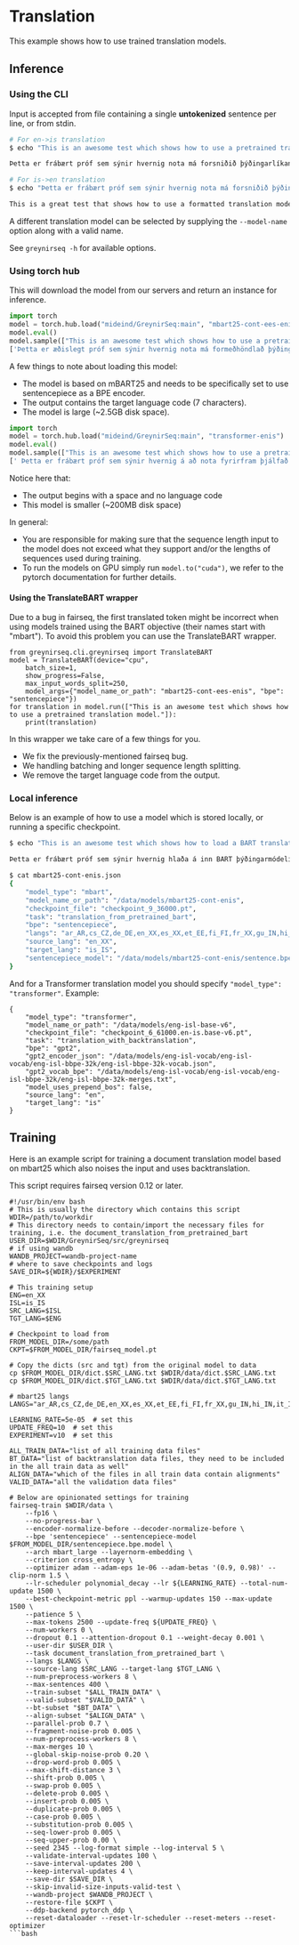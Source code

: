 # Translation

This example shows how to use trained translation models.

## Inference

### Using the CLI

Input is accepted from file containing a single **untokenized** sentence per line, or from stdin.

```bash
# For en->is translation
$ echo "This is an awesome test which shows how to use a pretrained translation model." | greynirseq translate --source-lang en --target-lang is

Þetta er frábært próf sem sýnir hvernig nota má forsniðið þýðingarlíkan.

# For is->en translation
$ echo "Þetta er frábært próf sem sýnir hvernig nota má forsniðið þýðingarlíkan." | greynirseq translate --source-lang is --target-lang en

This is a great test that shows how to use a formatted translation model.

```

A different translation model can be selected by supplying the `--model-name` option along with a valid name.

See `greynirseq -h` for available options.

### Using torch hub

This will download the model from our servers and return an instance for inference.

```python
import torch
model = torch.hub.load("mideind/GreynirSeq:main", "mbart25-cont-ees-enis", **{"bpe": "sentencepiece"})
model.eval()
model.sample(["This is an awesome test which shows how to use a pretrained translation model."])
['Þetta er æðislegt próf sem sýnir hvernig nota má formeðhöndlað þýðingarlíkan.[is_IS]']
```

A few things to note about loading this model:

- The model is based on mBART25 and needs to be specifically set to use sentencepiece as a BPE encoder.
- The output contains the target language code (7 characters).
- The model is large (~2.5GB disk space).

```python
import torch
model = torch.hub.load("mideind/GreynirSeq:main", "transformer-enis")
model.eval()
model.sample(["This is an awesome test which shows how to use a pretrained translation model."])
[' Þetta er frábært próf sem sýnir hvernig á að nota fyrirfram þjálfað þýðingalíkan.']
```

Notice here that:

- The output begins with a space and no language code
- This model is smaller (~200MB disk space)

In general:

- You are responsible for making sure that the sequence length input to the model does not exceed what they support and/or the lengths of sequences used during training.
- To run the models on GPU simply run `model.to("cuda")`, we refer to the pytorch documentation for further details.

#### Using the TranslateBART wrapper

Due to a bug in fairseq, the first translated token might be incorrect when using models trained using the BART objective (their names start with "mbart").
To avoid this problem you can use the TranslateBART wrapper.

```
from greynirseq.cli.greynirseq import TranslateBART
model = TranslateBART(device="cpu",
    batch_size=1,
    show_progress=False,
    max_input_words_split=250,
    model_args={"model_name_or_path": "mbart25-cont-ees-enis", "bpe": "sentencepiece"})
for translation in model.run(["This is an awesome test which shows how to use a pretrained translation model."]):
    print(translation)
```

In this wrapper we take care of a few things for you.

- We fix the previously-mentioned fairseq bug.
- We handling batching and longer sequence length splitting.
- We remove the target language code from the output.

### Local inference

Below is an example of how to use a model which is stored locally, or running a specific checkpoint.

```bash
$ echo "This is an awesome test which shows how to load a BART translation model from the file system." | greynirseq translate --additional-arguments mbart25-cont-enis.json

Þetta er frábært próf sem sýnir hvernig hlaða á inn BART þýðingarmódeli úr skráakerfinu.

$ cat mbart25-cont-enis.json
{
    "model_type": "mbart",
    "model_name_or_path": "/data/models/mbart25-cont-enis",
    "checkpoint_file": "checkpoint_9_36000.pt",
    "task": "translation_from_pretrained_bart",
    "bpe": "sentencepiece",
    "langs": "ar_AR,cs_CZ,de_DE,en_XX,es_XX,et_EE,fi_FI,fr_XX,gu_IN,hi_IN,it_IT,is_IS,ja_XX,kk_KZ,ko_KR,lt_LT,lv_LV,my_MM,ne_NP,nl_XX,ro_RO,ru_RU,si_LK,tr_TR,vi_VN,zh_CN",
    "source_lang": "en_XX",
    "target_lang": "is_IS",
    "sentencepiece_model": "/data/models/mbart25-cont-enis/sentence.bpe.model"
}
```

And for a Transformer translation model you should specify `"model_type": "transformer"`. Example:

```
{
    "model_type": "transformer",
    "model_name_or_path": "/data/models/eng-isl-base-v6",
    "checkpoint_file": "checkpoint_6_61000.en-is.base-v6.pt",
    "task": "translation_with_backtranslation",
    "bpe": "gpt2",
    "gpt2_encoder_json": "/data/models/eng-isl-vocab/eng-isl-vocab/eng-isl-bbpe-32k/eng-isl-bbpe-32k-vocab.json",
    "gpt2_vocab_bpe": "/data/models/eng-isl-vocab/eng-isl-vocab/eng-isl-bbpe-32k/eng-isl-bbpe-32k-merges.txt",
    "model_uses_prepend_bos": false,
    "source_lang": "en",
    "target_lang": "is"
}
```

## Training

Here is an example script for training a document translation model based on mbart25 which also noises the input and uses backtranslation.

This script requires fairseq version 0.12 or later.

```bash:
#!/usr/bin/env bash
# This is usually the directory which contains this script
WDIR=/path/to/workdir
# This directory needs to contain/import the necessary files for training, i.e. the document_translation_from_pretrained_bart
USER_DIR=$WDIR/GreynirSeq/src/greynirseq
# if using wandb
WANDB_PROJECT=wandb-project-name
# where to save checkpoints and logs
SAVE_DIR=${WDIR}/$EXPERIMENT

# This training setup
ENG=en_XX
ISL=is_IS
SRC_LANG=$ISL
TGT_LANG=$ENG

# Checkpoint to load from
FROM_MODEL_DIR=/some/path
CKPT=$FROM_MODEL_DIR/fairseq_model.pt

# Copy the dicts (src and tgt) from the original model to data
cp $FROM_MODEL_DIR/dict.$SRC_LANG.txt $WDIR/data/dict.$SRC_LANG.txt
cp $FROM_MODEL_DIR/dict.$TGT_LANG.txt $WDIR/data/dict.$TGT_LANG.txt

# mbart25 langs
LANGS="ar_AR,cs_CZ,de_DE,en_XX,es_XX,et_EE,fi_FI,fr_XX,gu_IN,hi_IN,it_IT,is_IS,ja_XX,kk_KZ,ko_KR,lt_LT,lv_LV,my_MM,ne_NP,nl_XX,ro_RO,ru_RU,si_LK,tr_TR,vi_VN,zh_CN"

LEARNING_RATE=5e-05  # set this
UPDATE_FREQ=10  # set this
EXPERIMENT=v10  # set this

ALL_TRAIN_DATA="list of all training data files"
BT_DATA="list of backtranslation data files, they need to be included in the all train data as well"
ALIGN_DATA="which of the files in all train data contain alignments"
VALID_DATA="all the validation data files"

# Below are opinionated settings for training
fairseq-train $WDIR/data \
    --fp16 \
    --no-progress-bar \
    --encoder-normalize-before --decoder-normalize-before \
    --bpe 'sentencepiece' --sentencepiece-model $FROM_MODEL_DIR/sentencepiece.bpe.model \
    --arch mbart_large --layernorm-embedding \
    --criterion cross_entropy \
    --optimizer adam --adam-eps 1e-06 --adam-betas '(0.9, 0.98)' --clip-norm 1.5 \
    --lr-scheduler polynomial_decay --lr ${LEARNING_RATE} --total-num-update 1500 \
    --best-checkpoint-metric ppl --warmup-updates 150 --max-update 1500 \
    --patience 5 \
    --max-tokens 2500 --update-freq ${UPDATE_FREQ} \
    --num-workers 0 \
    --dropout 0.1 --attention-dropout 0.1 --weight-decay 0.001 \
    --user-dir $USER_DIR \
    --task document_translation_from_pretrained_bart \
    --langs $LANGS \
    --source-lang $SRC_LANG --target-lang $TGT_LANG \
    --num-preprocess-workers 8 \
    --max-sentences 400 \
    --train-subset "$ALL_TRAIN_DATA" \
    --valid-subset "$VALID_DATA" \
    --bt-subset "$BT_DATA" \
    --align-subset "$ALIGN_DATA" \
    --parallel-prob 0.7 \
    --fragment-noise-prob 0.005 \
    --num-preprocess-workers 8 \
    --max-merges 10 \
    --global-skip-noise-prob 0.20 \
    --drop-word-prob 0.005 \
    --max-shift-distance 3 \
    --shift-prob 0.005 \
    --swap-prob 0.005 \
    --delete-prob 0.005 \
    --insert-prob 0.005 \
    --duplicate-prob 0.005 \
    --case-prob 0.005 \
    --substitution-prob 0.005 \
    --seq-lower-prob 0.005 \
    --seq-upper-prob 0.00 \
    --seed 2345 --log-format simple --log-interval 5 \
    --validate-interval-updates 100 \
    --save-interval-updates 200 \
    --keep-interval-updates 4 \
    --save-dir $SAVE_DIR \
    --skip-invalid-size-inputs-valid-test \
    --wandb-project $WANDB_PROJECT \
    --restore-file $CKPT \
    --ddp-backend pytorch_ddp \
    --reset-dataloader --reset-lr-scheduler --reset-meters --reset-optimizer
```bash
